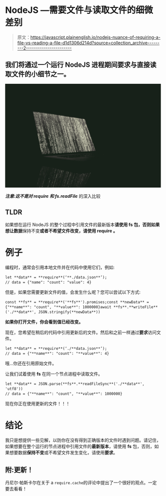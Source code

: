 # NodeJS —需要文件与读取文件的细微差别

> 原文：<https://javascript.plainenglish.io/nodejs-nuance-of-requiring-a-file-vs-reading-a-file-d1d1306d214d?source=collection_archive---------2----------------------->

## 我们将通过一个**运行 NodeJS 进程**期间**要求**与**直接读取**文件的**小细节**之一。

![](img/04ed46564780e07e1b74a48d8295970e.png)

***注意:这不是对 require 和 fs.readFile*** 的深入比较

## TLDR

如果想在运行 NodeJS 的整个过程中引用文件的最新版本**请使用 **fs** 包，否则如果想让数据**保持不变**或者不希望文件改变，请使用 **require** 。**

# 例子

编程时，通常会引用本地文件并在代码中使用它们，例如:

```
let **data** = **require**(‘**./data.json**’);
// data = {"name": "count": "value": 4}
```

但是，如果您需要更新文件的值，会发生什么呢？您可以尝试以下方式:

```
const **fs** = **require**('**fs**').promises;const **newData** = {"**name**": "count", "**value**": 1000000}await **fs**.**writeFile**('./**data**', JSON.stringify(**newData**))
```

**如果你打开文件，你会看到值已经改变。**

现在，您希望在稍后的代码中引用更新后的文件。然后和之前一样通过**要求**访问文件。

```
let **data** = **require**(‘./**data.json**’);
// data = {"**name**": "count": "**value**": 4}
```

哦…你还在引用原始文件。

让我们试着使用 **fs** 在同一个节点进程中读取文件。

```
let **data** = JSON.parse(**fs**.**readFileSync**('./**data**', 'utf8'))
// data = {"**name**": "count", "**value**": 1000000}
```

现在你正在使用更新的文件！！！

# 结论

我只是想提供一些见解，以防你在没有得到正确版本的文件时遇到问题。请记住，如果想要在整个运行的节点进程中引用文件的**最新版本**，请使用 **fs** 包，否则，如果想要数据**保持不变**或不希望文件发生变化，请使用**要求**。

## 附:更新！

丹尼尔·帕斯卡尔在关于 a `require.cache`的评论中提出了一个很好的观点。一定要去看看！